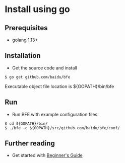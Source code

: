 # Install using go

## Prerequisites
- golang 1.13+

## Installation 
- Get the source code and install

```
$ go get github.com/baidu/bfe
```

Executable object file location is ${GOPATH}/bin/bfe

## Run
- Run BFE with example configuration files:

```
$ cd ${GOPATH}/bin/ 
$ ./bfe -c ${GOPATH}/src/github.com/baidu/bfe/conf/
```

## Further reading

- Get started with [Beginner's Guide](../example/guide.md)

